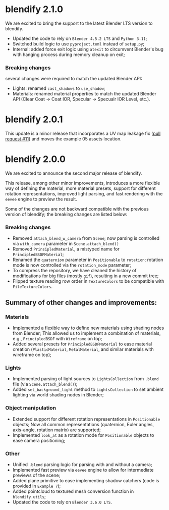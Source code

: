 # blendify 2.1.0
We are excited to bring the support to the latest Blender LTS version to blendify.

- Updated the code to rely on `Blender 4.5.2 LTS` and `Python 3.11`;
- Switched build logic to use `pyproject.toml` instead of `setup.py`;
- Internal: added force exit logic using `atexit` to circumvent Blender's bug with hanging process during memory cleanup on exit;

### Breaking changes
several changes were required to match the updated Blender API:
- Lights: renamed `cast_shadows` to `use_shadow`;
- Materials: renamed material properties to match the updated Blender API (Clear Coat -> Coat IOR, Specular -> Specualr IOR Level, etc.).


# blendify 2.0.1
This update is a minor release that incorporates a UV map leakage fix ([pull request #11](https://github.com/ptrvilya/blendify/pull/11)) and moves the example 05 assets location.

# blendify 2.0.0
We are excited to announce the second major release of blendify.

This release, among other minor improvements, introduces a more flexible way of defining the material, more material presets, support for different rotation representations, improved light parsing, and fast rendering with the `eevee` engine to preview the result.

Some of the changes are not backward compatible with the previous version of blendify; the breaking changes are listed below:

### Breaking changes
- Removed `attach_blend_w_camera` from `Scene`;
now parsing is controlled via `with_camera` parameter in `Scene.attach_blend()`
- Removed `PrinsipledMaterial`, a mistyped name for `PrincipledBSDFMaterial`;
- Renamed the `quaternion` parameter in `Positionable` to `rotation`;
rotation mode is now controlled via the `rotation_mode` parameter;
- To compress the repository, we have cleaned the history of modifications for big files (mostly `gif`), resulting in a new commit tree;
- Flipped texture reading row order in `TextureColors` to be compatible with `FileTextureColors`.

## Summary of other changes and improvements:

### Materials
- Implemented a flexible way to define new materials using shading nodes from Blender;
This allowed us to implement a combination of materials, e.g., `PrincipledBSDF` with `Wireframe` on top;
- Added several presets for `PrincipledBSDFMaterial` to ease material creation (`PlasticMaterial`, `MetalMaterial`, and similar materials with wireframe on top);

### Lights
- Implemented parsing of light sources to `LightsCollection` from `.blend` file (via `Scene.attach_blend()`);
- Added `set_background_light` method to `LightsCollection` to set ambient lighting via world shading nodes in Blender;

### Object manipulation
- Extended support for different rotation representations in `Positionable` objects;
Now all common representations (quaternion, Euler angles, axis-angle, rotation matrix) are supported;
- Implemented `look_at` as a rotation mode for `Positionable` objects to ease camera positioning;

### Other
- Unified `.blend` parsing logic for parsing with and without a camera;
- Implemented fast preview via `eevee` engine to allow for intermediate previews of the scene;
- Added plane primitive to ease implementing shadow catchers (code is provided in `Example 7`);
- Added pointcloud to textured mesh conversion function in `blendify.utils`;
- Updated the code to rely on `Blender 3.6.0 LTS`.